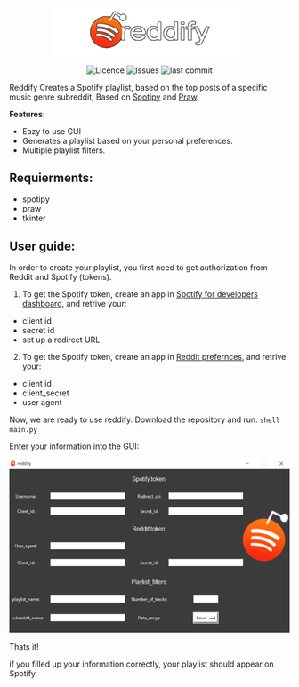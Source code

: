<p align="center">
<img alt="Reddify" src="assets/icon.png" width="350">
</p>

<p align="center">
<img alt="Licence" src=https://img.shields.io/github/license/lironbdolah/reddify?label=licencey>
 <img alt="Issues" src=https://img.shields.io/github/issues/lironbdolah/reddify>
 <img alt="last commit" src=https://img.shields.io/github/last-commit/lironbdolah/reddify>
</p>


Reddify Creates a Spotify playlist, based on the top posts of a specific music genre subreddit, Based on [Spotipy](https://spotipy.readthedocs.io/en/2.19.0/) and [Praw](https://praw.readthedocs.io/en/stable/). 


**Features:**

- Eazy to use GUI
- Generates a playlist based on your personal preferences.
- Multiple playlist filters.


## Requierments:

- spotipy
- praw
- tkinter 


## User guide:

In order to create your playlist, you first need to get authorization from Reddit and Spotify (tokens).

1. To get the Spotify token, create an app in [Spotify for developers dashboard](https://developer.spotify.com/dashboard/applications), and retrive your:
 - client id 
 - secret id 
 - set up a redirect URL 

2. To get the Spotify token, create an app in [Reddit prefernces](https://www.reddit.com/prefs/apps/), and retrive your:
- client id 
- client_secret
- user agent


Now, we are ready to use reddify.
Download the repository and run: ```shell main.py ```

Enter your information into the GUI:
<p align="center">
  <img src="assets/gui.png"/>
</p>

Thats it!

if you filled up your information correctly, your playlist should appear on Spotify.
